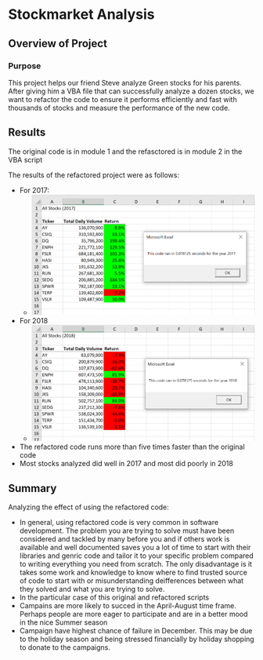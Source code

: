 # Stockmarket Analysis

## Overview of Project

### Purpose
This project helps our friend Steve analyze Green stocks for his parents. After giving him a VBA file that can successfully analyze a dozen stocks, we want to refactor the code to ensure it performs efficiently and fast with thousands of stocks and measure the performance of the new code. 


## Results

The original code is in module 1 and the refasctored is in module 2 in the VBA script

The results of the refactored project were as follows:
- For 2017:
  - ![IMAGE_DESCRIPTION](/resources/VBA_Challenge_2017.png)
- For 2018
  - ![IMAGE_DESCRIPTION](/resources/VBA_Challenge_2018.png)
- The refactored code runs more than five times faster than the original code
- Most stocks analyzed did well in 2017 and most did poorly in 2018
## Summary
Analyzing the effect of using the refactored code:
- In general, using refactored code is very common in software development. The problem you are trying to solve must have been considered and tackled by many before you and if others work is available and well documented saves you a lot of time to start with their libraries and genric code and tailor it to your specific problem compared to writing everything you need from scratch. The only disadvantage is it takes some work and knowledge to know where to find trusted source of code to start with or misunderstanding deifferences between what they solved and what you are trying to solve.
- In the particular case of this original and refactored scripts
- Campains are more likely to succed in the April-August time frame. Perhaps people are more eager to participate and are in a better mood in the nice Summer season
- Campaign have highest chance of failure in December. This may be due to the holiday season and being stressed financially by holiday shopping to donate to the campaigns.

